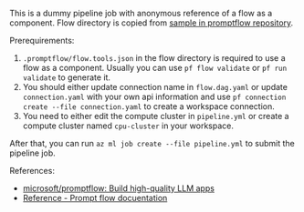 This is a dummy pipeline job with anonymous reference of a flow as a component. Flow directory is copied from [sample in promptflow repository](https://github.com/microsoft/promptflow/tree/main/examples/flows/standard/web-classification).

Prerequirements:
1. `.promptflow/flow.tools.json` in the flow directory is required to use a flow as a component. Usually you can use `pf flow validate` or `pf run validate` to generate it.
2. You should either update connection name in `flow.dag.yaml` or update `connection.yaml` with your own api information and use `pf connection create --file connection.yaml` to create a workspace connection.
3. You need to either edit the compute cluster in `pipeline.yml` or create a compute cluster named `cpu-cluster` in your workspace.

After that, you can run `az ml job create --file pipeline.yml` to submit the pipeline job.

References:
- [microsoft/promptflow: Build high-quality LLM apps](https://github.com/microsoft/promptflow)
- [Reference - Prompt flow docuentation](https://microsoft.github.io/promptflow/reference/index.html)
